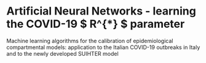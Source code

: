 # Artificial Neural Networks - learning the COVID-19 $ R^{*} $ parameter 
Machine learning algorithms for the calibration of epidemiological compartmental models: application to the Italian COVID-19 outbreaks in Italy and to the newly developed SUIHTER model
